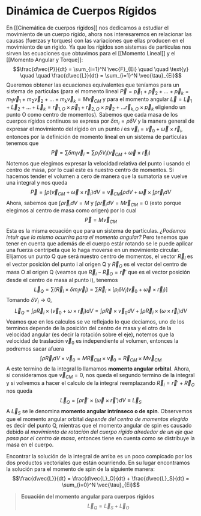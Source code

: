 # Dinámica de Cuerpos Rígidos
En [[Cinemática de cuerpos rígidos]] nos dedicamos a estudiar el movimiento de un cuerpo rígido, ahora nos interesaremos en relacionar las causas (fuerzas y torques) con las variaciones que ellas producen en el movimiento de un rígido. Ya que los rígidos son sistemas de partículas nos sirven las ecuaciones que obtuvimos para el [[Momento Lineal]] y el [[Momento Angular y Torque]]:
$$\frac{d\vec{P}}{dt} = \sum_{i=1}^N \vec{F}_{Ei} \quad \quad \text{y} \quad \quad \frac{d\vec{L}}{dt} = \sum_{i=1}^N \vec{\tau}_{Ei}$$
Queremos obtener las ecuaciones equivalentes que teníamos para un sistema de partículas (para el momento lineal $\vec{P} = \vec{p}_1 + \vec{p}_2 + \dots + \vec{p}_k = m_1 \vec{v}_1 + m_2 \vec{v}_2 + \dots + m_k \vec{v}_k = M\vec{v}_{CM}$ y para el momento angular $\vec{L} = \vec{L}_1 + \vec{L}_2 + \dots + \vec{L}_k = \vec{r}_{1,O} \times \vec{p}_1 + \vec{r}_{2,O} \times \vec{p}_2 + \dots \vec{r}_{k,O} \times \vec{p}_k$ eligiendo un punto O como centro de momentos).  Sabemos que cada masa de los cuerpos rígidos continuos se expresa por $\delta m_i = \rho \delta V$ y la manera general de expresar el movimiento del rígido en un punto $i$ es $\vec{v}_i =  \vec{v}_0 + \vec{\omega} \times \vec{r}_i$, entonces por la definición de momento lineal en un sistema de partículas tenemos que
$$\vec{P} = \sum \delta m_i \vec{v}_i = \sum \rho_i \delta V_i(\vec{v}_{CM} +  \vec{\omega} \times \vec{r}_i)$$
Notemos que elegimos expresar la velocidad relativa del punto i usando el centro de masa, por lo cual este es nuestro centro de momentos. Si hacemos tender el volumen a cero de manera que la sumatoria se vuelve una integral y nos queda
$$\vec{P} = \int \rho(\vec{v}_{CM} + \vec{\omega} \times \vec{r}_i) dV = \vec{v}_{CM} \int \rho dV + \vec{\omega} \times \int \rho \vec{r}_idV$$
Ahora, sabemos que $\int \rho \vec{r}_i dV = M$ y $\int \rho \vec{r}_i dV = M\vec{r}_{CM} = 0$ (esto porque elegimos al centro de masa como origen) por lo cual
$$\vec{P} = M\vec{v}_{CM}$$
Esta es la misma ecuación que para un sistema de partículas. _¿Podemos intuir que lo mismo ocurrira para el momento angular?_ Pero tenemos que tener en cuenta que además de el cuerpo estár rotando se le puede aplicar una fuerza centrípeta que lo haga moverse en un movimiento circular. Elijamos un punto Q que será nuestro centro de momentos, el vector $\vec{R}_i$ es el vector posición del punto i al origen Q y $\vec{R}_O$ es el vector del centro de masa O al origen Q (veamos que $\vec{R}_i - \vec{R}_O = \vec{r}'$ que es el vector posición desde el centro de masa al punto i), tenemos
$$\vec{L}_Q = \sum (\vec{R}_i \times \delta m_i \vec{v}_i) = \sum \vec{R}_i \times [\rho_i \delta V_i(\vec{v}_{0} +  \vec{\omega} \times \vec{r}_i)] $$
Tomando $\delta V_i \rightarrow 0$,
$$\vec{L}_Q = \int \rho \vec{R}_i \times (\vec{v}_{0} + \omega \times \vec{r}_i)dV = \int \rho \vec{R} \times \vec{v}_{0} dV + \int \rho \vec{R}_i  \times (\omega \times \vec{r}_i)dV$$
Veamos que en los calculos se ve reflejado lo que deciamos, uno de los terminos depende de la posición del centro de masa y el otro de la velocidad angular (es decir la rotación sobre el eje), notemos que la velocidad de traslación $\vec{v}_0$ es independiente al volumen, entonces la podremos sacar afuera
$$\int \rho \vec{R}_i dV \times \vec{v}_0 = M\vec{R}_{CM} \times \vec{v}_0 = \vec{R}_{CM} \times M\vec{v}_{CM}$$
A este termino de la integral lo llamamos **momento angular orbital**. Ahora, si consideramos que $\vec{v}_{CM} = 0$, nos queda el segundo termino de la integral y si volvemos a hacer el calculo de la integral reemplazando $\vec{R}_i = \vec{r}' + \vec{R}_O$ nos queda
$$\vec{L}_Q = \int \rho \vec{r}'  \times (\vec{\omega} \times \vec{r}')dV \equiv \vec{L}_S$$
A $\vec{L}_S$ se le denomina **momento angular intrínseco o de spin**. Observemos que el momento angular orbital *depende del centro de momentos elegido* es decir del punto Q, mientras que el momento angular de spin es causado debido al *movimiento de rotación del cuerpo rígido alrededor de un eje que pasa por el centro de masa*, entonces tiene en cuenta como se distribuye la masa en el cuerpo.  

Encontrar la solución de la integral de arriba es un poco compicado por los dos productos vectoriales que están ocurriendo. En su lugar encontramos la solución para el momento de spin de la siguiente manera:
$$\frac{d\vec{L}}{dt} = \frac{d\vec{L}_O}{dt} + \frac{d\vec{L}_S}{dt} = \sum_{i=0}^N \vec{\tau}_{Ei}$$

> **Ecuación del momento angular para cuerpos rígidos** $$\vec{L}_Q = \vec{L}_S + \vec{L}_O$$